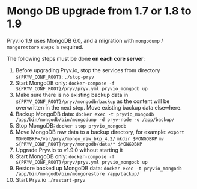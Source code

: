 # Mongo DB upgrade from 1.7 or 1.8 to 1.9

Pryv.io 1.9 uses MongoDB 6.0, and a migration with `mongodump` / `mongorestore` steps is required.

The following steps must be done **on each core server**:

1. Before upgrading Pryv.io, stop the services from directory `${PRYV_CONF_ROOT}`:
   `./stop-pryv`
2. Start MongoDB only:
   `docker-compose -f ${PRYV_CONF_ROOT}/pryv/pryv.yml pryvio_mongodb up`
3. Make sure there is no existing backup data in `${PRYV_CONF_ROOT}/pryv/mongodb/backup` as the content will be overwritten in the next step. Move existing backup data elsewhere.
4. Backup MongoDB data:
   `docker exec -t pryvio_mongodb /app/bin/mongodb/bin/mongodump -d pryv-node -o /app/backup/`
5. Stop MongoDB:
   `docker stop pryvio_mongodb`
6. Move MongoDB raw data to a backup directory, for example:
   `export MONGOBKP=/var/pryv/mongo_raw_bkp_4.2/`
   `mkdir $MONGOBKP`
   `mv ${PRYV_CONF_ROOT}/pryv/mongodb/data/* $MONGOBKP`
7. Upgrade Pryv.io to v1.9.0 without starting it
8. Start MongoDB only:
   `docker-compose -f ${PRYV_CONF_ROOT}/pryv/pryv.yml pryvio_mongodb up`
9. Restore backed up MongoDB data:
   `docker exec -t pryvio_mongodb /app/bin/mongodb/bin/mongorestore /app/backup/`
10. Start Pryv.io
    `./restart-pryv`
